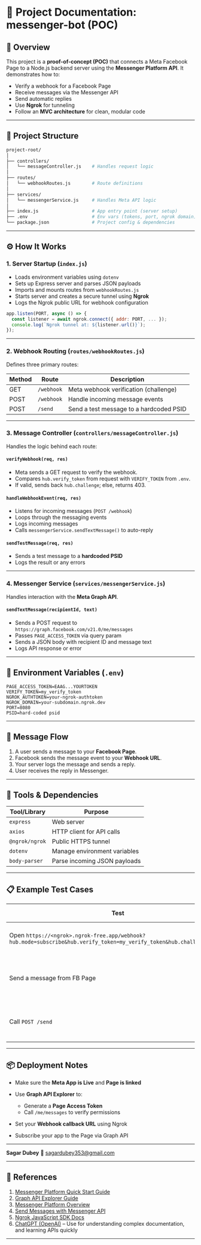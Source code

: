 

# 📄 Project Documentation: messenger-bot (POC)

## 📌 Overview
This project is a **proof-of-concept (POC)** that connects a Meta Facebook Page to a Node.js backend server using the **Messenger Platform API**. It demonstrates how to:

* Verify a webhook for a Facebook Page
* Receive messages via the Messenger API
* Send automatic replies
* Use **Ngrok** for tunneling
* Follow an **MVC architecture** for clean, modular code

---

## 🧱 Project Structure

```bash
project-root/
│
├── controllers/
│   └── messageController.js    # Handles request logic
│
├── routes/
│   └── webhookRoutes.js        # Route definitions
│
├── services/
│   └── messengerService.js     # Handles Meta API logic
│
├── index.js                    # App entry point (server setup)
├── .env                        # Env vars (tokens, port, ngrok domain)
└── package.json                # Project config & dependencies
```

---

## ⚙️ How It Works

### 1. **Server Startup (`index.js`)**

* Loads environment variables using `dotenv`
* Sets up Express server and parses JSON payloads
* Imports and mounts routes from `webhookRoutes.js`
* Starts server and creates a secure tunnel using **Ngrok**
* Logs the Ngrok public URL for webhook configuration

```js
app.listen(PORT, async () => {
  const listener = await ngrok.connect({ addr: PORT, ... });
  console.log(`Ngrok tunnel at: ${listener.url()}`);
});
```

---

### 2. **Webhook Routing (`routes/webhookRoutes.js`)**

Defines three primary routes:

| Method | Route      | Description                             |
| ------ | ---------- | --------------------------------------- |
| GET    | `/webhook` | Meta webhook verification (challenge)   |
| POST   | `/webhook` | Handle incoming message events          |
| POST   | `/send`    | Send a test message to a hardcoded PSID |

---

### 3. **Message Controller (`controllers/messageController.js`)**

Handles the logic behind each route:

#### `verifyWebhook(req, res)`

* Meta sends a GET request to verify the webhook.
* Compares `hub.verify_token` from request with `VERIFY_TOKEN` from `.env`.
* If valid, sends back `hub.challenge`; else, returns 403.

#### `handleWebhookEvent(req, res)`

* Listens for incoming messages (`POST /webhook`)
* Loops through the messaging events
* Logs incoming messages
* Calls `messengerService.sendTextMessage()` to auto-reply

#### `sendTestMessage(req, res)`

* Sends a test message to a **hardcoded PSID**
* Logs the result or any errors

---

### 4. **Messenger Service (`services/messengerService.js`)**

Handles interaction with the **Meta Graph API**.

#### `sendTextMessage(recipientId, text)`

* Sends a POST request to `https://graph.facebook.com/v21.0/me/messages`
* Passes `PAGE_ACCESS_TOKEN` via query param
* Sends a JSON body with recipient ID and message text
* Logs API response or error

---

## 🔐 Environment Variables (`.env`)

```env
PAGE_ACCESS_TOKEN=EAAG...YOURTOKEN
VERIFY_TOKEN=my_verify_token
NGROK_AUTHTOKEN=your-ngrok-authtoken
NGROK_DOMAIN=your-subdomain.ngrok.dev
PORT=8080
PSID=hard-coded psid
```

---

## 🔁 Message Flow

1. A user sends a message to your **Facebook Page**.
2. Facebook sends the message event to your **Webhook URL**.
3. Your server logs the message and sends a reply.
4. User receives the reply in Messenger.

---

## 🔧 Tools & Dependencies

| Tool/Library   | Purpose                      |
| -------------- | ---------------------------- |
| `express`      | Web server                   |
| `axios`        | HTTP client for API calls    |
| `@ngrok/ngrok` | Public HTTPS tunnel          |
| `dotenv`       | Manage environment variables |
| `body-parser`  | Parse incoming JSON payloads |

---

## 📋 Example Test Cases

| Test                                                                                                            | Expected Result                          |
| --------------------------------------------------------------------------------------------------------------- | ---------------------------------------- |
| Open `https://<ngrok>.ngrok-free.app/webhook?hub.mode=subscribe&hub.verify_token=my_verify_token&hub.challenge=12345` | Returns `12345` if token matches         |
| Send a message from FB Page                                                                                     | Logs the message in console + auto reply |
| Call `POST /send`                                                                                               | Sends "Hello from my bot" to test PSID   |

---

## 📦 Deployment Notes

* Make sure the **Meta App is Live** and **Page is linked**
* Use **Graph API Explorer** to:

  * Generate a **Page Access Token**
  * Call `/me/messages` to verify permissions
* Set your **Webhook callback URL** using Ngrok
* Subscribe your app to the Page via Graph API

---

**Sagar Dubey**
📧 [sagardubey353@gmail.com](mailto:sagardubey353@gmail.com)

---

## 🔗 References

1. [Messenger Platform Quick Start Guide](https://developers.facebook.com/docs/messenger-platform/getting-started/quick-start/)
2. [Graph API Explorer Guide](https://developers.facebook.com/docs/graph-api/guides/explorer)
3. [Messenger Platform Overview](https://developers.facebook.com/docs/messenger-platform/overview)
4. [Send Messages with Messenger API](https://developers.facebook.com/docs/messenger-platform/send-messages/)
5. [Ngrok JavaScript SDK Docs](https://ngrok.github.io/ngrok-javascript/)
6. [ChatGPT (OpenAI)](https://chat.openai.com) – Use for understanding complex documentation, and learning APIs quickly

---